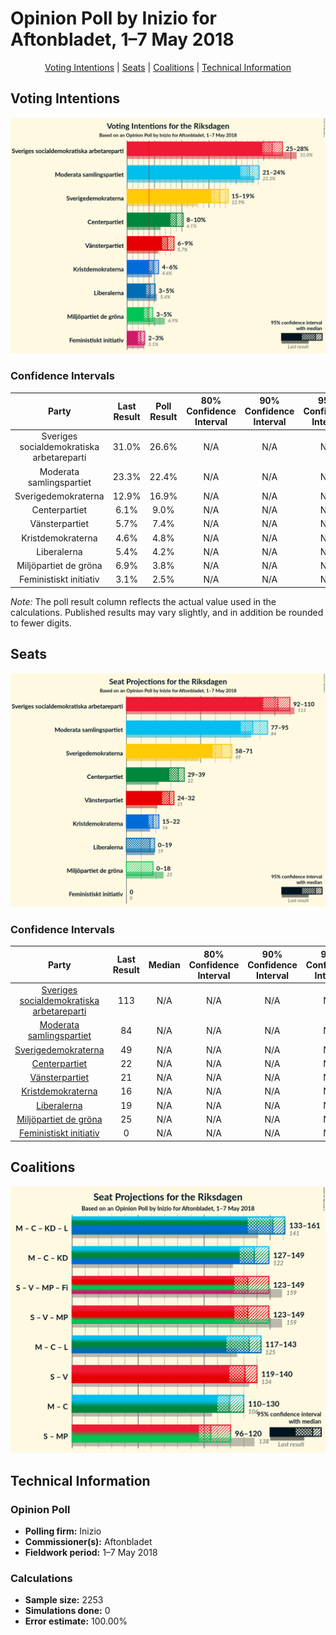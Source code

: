 # Opinion Poll by Inizio for Aftonbladet, 1–7 May 2018

<p align="center"><a href="#voting-intentions">Voting Intentions</a> | <a href="#seats">Seats</a> | <a href="#coalitions">Coalitions</a> | <a href="#technical-information">Technical Information</a></p>

## Voting Intentions

![Graph with voting intentions not yet produced](2018-05-07-Inizio.png "Voting Intentions")

### Confidence Intervals

| Party | Last Result | Poll Result | 80% Confidence Interval | 90% Confidence Interval | 95% Confidence Interval | 99% Confidence Interval |
|:-----:|:-----------:|:-----------:|:-----------------------:|:-----------------------:|:-----------------------:|:-----------------------:|
| Sveriges socialdemokratiska arbetareparti | 31.0% | 26.6% | N/A |N/A |N/A |N/A |
| Moderata samlingspartiet | 23.3% | 22.4% | N/A |N/A |N/A |N/A |
| Sverigedemokraterna | 12.9% | 16.9% | N/A |N/A |N/A |N/A |
| Centerpartiet | 6.1% | 9.0% | N/A |N/A |N/A |N/A |
| Vänsterpartiet | 5.7% | 7.4% | N/A |N/A |N/A |N/A |
| Kristdemokraterna | 4.6% | 4.8% | N/A |N/A |N/A |N/A |
| Liberalerna | 5.4% | 4.2% | N/A |N/A |N/A |N/A |
| Miljöpartiet de gröna | 6.9% | 3.8% | N/A |N/A |N/A |N/A |
| Feministiskt initiativ | 3.1% | 2.5% | N/A |N/A |N/A |N/A |

*Note:* The poll result column reflects the actual value used in the calculations. Published results may vary slightly, and in addition be rounded to fewer digits.

## Seats

![Graph with seats not yet produced](2018-05-07-Inizio-seats.png "Seats")

### Confidence Intervals

| Party | Last Result | Median | 80% Confidence Interval | 90% Confidence Interval | 95% Confidence Interval | 99% Confidence Interval |
|:-----:|:-----------:|:------:|:-----------------------:|:-----------------------:|:-----------------------:|:-----------------------:|
| <a href="#sveriges-socialdemokratiska-arbetareparti">Sveriges socialdemokratiska arbetareparti</a> | 113 | N/A | N/A |N/A |N/A |N/A |
| <a href="#moderata-samlingspartiet">Moderata samlingspartiet</a> | 84 | N/A | N/A |N/A |N/A |N/A |
| <a href="#sverigedemokraterna">Sverigedemokraterna</a> | 49 | N/A | N/A |N/A |N/A |N/A |
| <a href="#centerpartiet">Centerpartiet</a> | 22 | N/A | N/A |N/A |N/A |N/A |
| <a href="#vänsterpartiet">Vänsterpartiet</a> | 21 | N/A | N/A |N/A |N/A |N/A |
| <a href="#kristdemokraterna">Kristdemokraterna</a> | 16 | N/A | N/A |N/A |N/A |N/A |
| <a href="#liberalerna">Liberalerna</a> | 19 | N/A | N/A |N/A |N/A |N/A |
| <a href="#miljöpartiet-de-gröna">Miljöpartiet de gröna</a> | 25 | N/A | N/A |N/A |N/A |N/A |
| <a href="#feministiskt-initiativ">Feministiskt initiativ</a> | 0 | N/A | N/A |N/A |N/A |N/A |


## Coalitions

![Graph with coalitions seats not yet produced](2018-05-07-Inizio-coalitions-seats.png "Coalitions Seats")


## Technical Information

### Opinion Poll

+ **Polling firm:** Inizio
+ **Commissioner(s):** Aftonbladet
+ **Fieldwork period:** 1–7 May 2018

### Calculations

+ **Sample size:** 2253
+ **Simulations done:** 0
+ **Error estimate:** 100.00%


